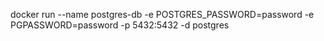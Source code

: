 docker run --name postgres-db -e POSTGRES_PASSWORD=password -e PGPASSWORD=password -p 5432:5432 -d postgres